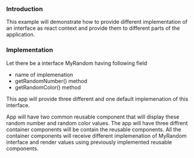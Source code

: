 ### Introduction

This example will demonstrate how to provide different implementation of an interface as react context and provide them to different parts of the application.

### Implementation

Let there be a interface MyRandom having following field

- name of implemenation
- getRandomNumber() method
- getRandomColor() method

This app will provide three different and one default implemenation of this interface.

App will have two common reusable component that will display these random number and random color values.
The app will have three diffrent container components will be contain the reusable components.
All the container components will receive different implemenation of MyRandom interface and render values using previously implemented reusable components.

